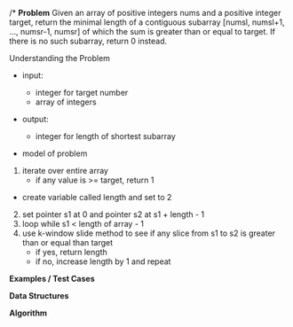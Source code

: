 /*
**Problem**
Given an array of positive integers nums and a positive integer target, return the minimal length of a contiguous subarray [numsl, numsl+1, ..., numsr-1, numsr] of which the sum is greater than or equal to target. If there is no such subarray, return 0 instead.

Understanding the Problem

- input:
  - integer for target number
  - array of integers

- output:
  - integer for length of shortest subarray

- model of problem
1. iterate over entire array
	- if any value is >= target, return 1
 - create variable called length and set to 2
2. set pointer s1 at 0 and pointer s2 at s1 + length - 1
3. loop while s1 < length of array - 1
3. use k-window slide method to see if any slice from s1 to s2 is greater than or equal than target
	- if yes, return length
	- if no, increase length by 1 and repeat

**Examples / Test Cases**


**Data Structures**


**Algorithm**
